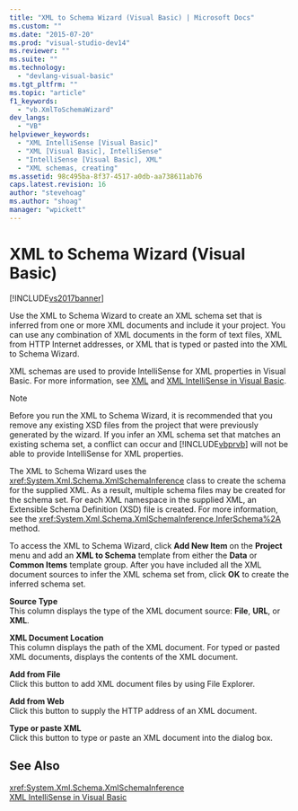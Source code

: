 ```yaml
---
title: "XML to Schema Wizard (Visual Basic) | Microsoft Docs"
ms.custom: ""
ms.date: "2015-07-20"
ms.prod: "visual-studio-dev14"
ms.reviewer: ""
ms.suite: ""
ms.technology: 
  - "devlang-visual-basic"
ms.tgt_pltfrm: ""
ms.topic: "article"
f1_keywords: 
  - "vb.XmlToSchemaWizard"
dev_langs: 
  - "VB"
helpviewer_keywords: 
  - "XML IntelliSense [Visual Basic]"
  - "XML [Visual Basic], IntelliSense"
  - "IntelliSense [Visual Basic], XML"
  - "XML schemas, creating"
ms.assetid: 98c495ba-8f37-4517-a0db-aa738611ab76
caps.latest.revision: 16
author: "stevehoag"
ms.author: "shoag"
manager: "wpickett"
---
```

# XML to Schema Wizard (Visual Basic)
[!INCLUDE[vs2017banner](../../../../includes/vs2017banner.md)]

Use the XML to Schema Wizard to create an XML schema set that is inferred from one or more XML documents and include it your project. You can use any combination of XML documents in the form of text files, XML from HTTP Internet addresses, or XML that is typed or pasted into the XML to Schema Wizard.  
  
 XML schemas are used to provide IntelliSense for XML properties in Visual Basic. For more information, see [XML](../../../../visual-basic/programming-guide/language-features/xml/index.md) and [XML IntelliSense in Visual Basic](../../../../visual-basic/programming-guide/language-features/xml/xml-intellisense.md).  
  
> [!NOTE]
>  Before you run the XML to Schema Wizard, it is recommended that you remove any existing XSD files from the project that were previously generated by the wizard. If you infer an XML schema set that matches an existing schema set, a conflict can occur and [!INCLUDE[vbprvb](../../../../includes/vbprvb-md.md)] will not be able to provide IntelliSense for XML properties.  
  
 The XML to Schema Wizard uses the <xref:System.Xml.Schema.XmlSchemaInference> class to create the schema for the supplied XML. As a result, multiple schema files may be created for the schema set. For each XML namespace in the supplied XML, an Extensible Schema Definition (XSD) file is created. For more information, see the <xref:System.Xml.Schema.XmlSchemaInference.InferSchema%2A> method.  
  
 To access the XML to Schema Wizard, click **Add New Item** on the **Project** menu and add an **XML to Schema** template from either the **Data** or **Common Items** template group. After you have included all the XML document sources to infer the XML schema set from, click **OK** to create the inferred schema set.  
  
 **Source Type**  
 This column displays the type of the XML document source: **File**, **URL**, or **XML**.  
  
 **XML Document Location**  
 This column displays the path of the XML document. For typed or pasted XML documents, displays the contents of the XML document.  
  
 **Add from File**  
 Click this button to add XML document files by using File Explorer.  
  
 **Add from Web**  
 Click this button to supply the HTTP address of an XML document.  
  
 **Type or paste XML**  
 Click this button to type or paste an XML document into the dialog box.  
  
## See Also  
 <xref:System.Xml.Schema.XmlSchemaInference>   
 [XML IntelliSense in Visual Basic](../../../../visual-basic/programming-guide/language-features/xml/xml-intellisense.md)